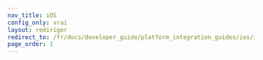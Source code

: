 ```yaml
---
nav_title: iOS
config_only: vrai
layout: rediriger
redirect_to: /fr/docs/developer_guide/platform_integration_guides/ios/initial_sdk_setup/overview/
page_order: 1
---
```


